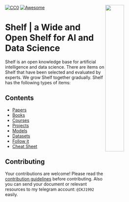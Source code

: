 [![CC0](https://i.creativecommons.org/p/zero/1.0/88x31.png)](https://creativecommons.org/publicdomain/zero/1.0/)
[![Awesome](https://cdn.rawgit.com/sindresorhus/awesome/d7305f38d29fed78fa85652e3a63e154dd8e8829/media/badge.svg)](https://github.com/sindresorhus/awesome)
<img src="https://github.com/IKJ1992/Shelf/blob/master/images/logo.PNG" width="35%" height="35%" align="right" />

# Shelf | a Wide and Open Shelf for AI and Data Science
Shelf is an open knowledge base for artificial intelligence and data science. There are items on Shelf that have been selected and evaluated by experts. We grow Shelf together gradually. Shelf has the following types of items:
## Contents
- [Papers](sections/papers.md)
- [Books](sections/books.md)
- [Courses](sections/courses.md)
- [Projects](sections/projects.md)
- [Models](sections/models.md)
- [Datasets](sections/datasets.md)
- [Follow it](sections/followit.md)
- [Cheat Sheet](sections/cheatsheet.md)


## Contributing
Your contributions are welcome! Please read the [contribution guidelines](contributing.md) before contributing. Also you can send your document or relevant resources to my telegram account: `@IKJ1992` easily.